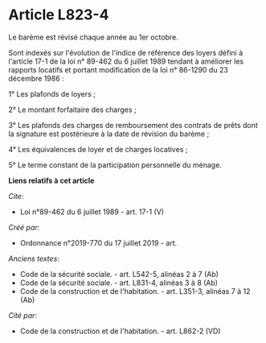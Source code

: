 # Article L823-4

Le barème est révisé chaque année au 1er octobre. 

Sont indexés sur l'évolution de l'indice de référence des loyers défini à l'article 17-1 de la loi n° 89-462 du 6 juillet
1989 tendant à améliorer les rapports locatifs et portant modification de la loi n° 86-1290 du 23 décembre 1986 : 

1° Les plafonds de loyers ; 

2° Le montant forfaitaire des charges ; 

3° Les plafonds des charges de remboursement des contrats de prêts dont la signature est postérieure à la date de révision du
barème ; 

4° Les équivalences de loyer et de charges locatives ; 

5° Le terme constant de la participation personnelle du ménage.

**Liens relatifs à cet article**

_Cite_:

  - Loi n°89-462 du 6 juillet 1989 - art. 17-1 (V)

_Créé par_:

  - Ordonnance n°2019-770 du 17 juillet 2019 - art.

_Anciens textes_:

  - Code de la sécurité sociale. - art. L542-5, alinéas 2 à 7 (Ab)
  - Code de la sécurité sociale. - art. L831-4, alinéas 3 à 8 (Ab)
  - Code de la construction et de l'habitation. - art. L351-3, alinéas 7 à 12 (Ab)

_Cité par_:

  - Code de la construction et de l'habitation. - art. L862-2 (VD)
